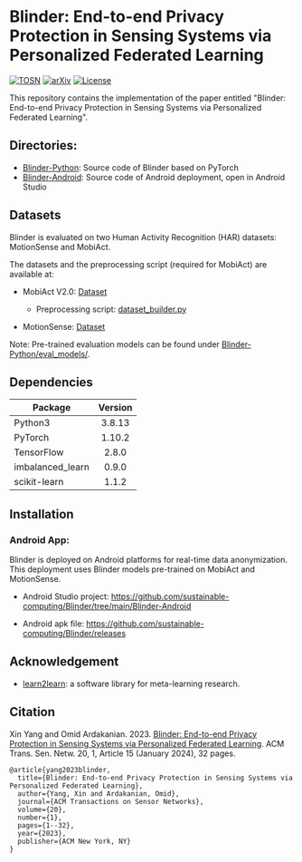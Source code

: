 # Blinder: End-to-end Privacy Protection in Sensing Systems via Personalized Federated Learning
[![TOSN](https://img.shields.io/badge/ACM-TOSN-blue?style=flat)](https://dl.acm.org/doi/10.1145/3623397)
[![arXiv](https://img.shields.io/badge/arXiv-2209.12046-b31b1b.svg)](https://arxiv.org/abs/2209.12046)
[![License](https://img.shields.io/badge/license-MIT-green.svg?style=flat)](https://github.com/sustainable-computing/Blinder/blob/main/LICENSE.md)

This repository contains the implementation of the paper entitled "Blinder: End-to-end Privacy Protection in Sensing Systems via Personalized Federated Learning".

## Directories:
- [Blinder-Python](https://github.com/sustainable-computing/Blinder/tree/main/Blinder-Python): Source code of Blinder based on PyTorch
- [Blinder-Android](https://github.com/sustainable-computing/Blinder/tree/main/Blinder-Android): Source code of Android deployment, open in Android Studio

## Datasets
Blinder is evaluated on two Human Activity Recognition (HAR) datasets: MotionSense and MobiAct. 

The datasets and the preprocessing script (required for MobiAct) are available at:

- MobiAct V2.0: [Dataset](https://bmi.hmu.gr/the-mobifall-and-mobiact-datasets-2)
    - Preprocessing script: [dataset_builder.py](https://github.com/sustainable-computing/ObscureNet/blob/master/Dataset%26Models/MobiAct%20Dataset/dataset_builder.py)

- MotionSense: [Dataset](https://github.com/mmalekzadeh/motion-sense/tree/master/data)

Note: Pre-trained evaluation models can be found under [Blinder-Python/eval_models/](https://github.com/sustainable-computing/Blinder/tree/main/Blinder-Python/eval_models).



## Dependencies
| Package           | Version       |
| ----------------- |:-------------:| 
| Python3           | 3.8.13        |
| PyTorch           | 1.10.2        |
| TensorFlow        | 2.8.0         |
| imbalanced_learn  | 0.9.0         |
| scikit-learn      | 1.1.2         |


## Installation
### Android App:
Blinder is deployed on Android platforms for real-time data anonymization. This deployment uses Blinder models pre-trained on MobiAct and MotionSense.

- Android Studio project: https://github.com/sustainable-computing/Blinder/tree/main/Blinder-Android

- Android apk file: https://github.com/sustainable-computing/Blinder/releases



## Acknowledgement
- [learn2learn](https://github.com/learnables/learn2learn): a software library for meta-learning research.

## Citation
Xin Yang and Omid Ardakanian. 2023. [Blinder: End-to-end Privacy Protection in Sensing Systems via Personalized Federated Learning](https://doi.org/10.1145/3623397). ACM Trans. Sen. Netw. 20, 1, Article 15 (January 2024), 32 pages.

```
@article{yang2023blinder,
  title={Blinder: End-to-end Privacy Protection in Sensing Systems via Personalized Federated Learning},
  author={Yang, Xin and Ardakanian, Omid},
  journal={ACM Transactions on Sensor Networks},
  volume={20},
  number={1},
  pages={1--32},
  year={2023},
  publisher={ACM New York, NY}
}
```
